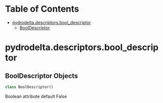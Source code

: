 # Table of Contents

* [pydrodelta.descriptors.bool\_descriptor](#pydrodelta.descriptors.bool_descriptor)
  * [BoolDescriptor](#pydrodelta.descriptors.bool_descriptor.BoolDescriptor)

<a id="pydrodelta.descriptors.bool_descriptor"></a>

# pydrodelta.descriptors.bool\_descriptor

<a id="pydrodelta.descriptors.bool_descriptor.BoolDescriptor"></a>

## BoolDescriptor Objects

```python
class BoolDescriptor()
```

Boolean attribute default False

